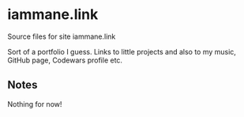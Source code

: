 # iammane.link
Source files for site iammane.link

Sort of a portfolio I guess. Links to little projects and also to my music, GitHub page, Codewars profile etc.

## Notes

Nothing for now!
